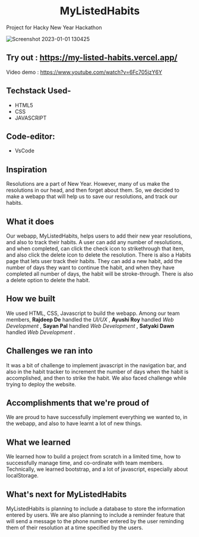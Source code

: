 
<h1 align="center">MyListedHabits</h1>
Project for Hacky New Year Hackathon

![Screenshot 2023-01-01 130425](https://user-images.githubusercontent.com/102523492/210166471-4aff9e19-57e7-4f21-9140-b3329e67d7d1.png)

## Try out : https://my-listed-habits.vercel.app/
Video demo : https://www.youtube.com/watch?v=6Fc705jzY6Y

## Techstack Used-
- HTML5
- CSS
- JAVASCRIPT

## Code-editor:
- VsCode

## Inspiration
Resolutions are a part of New Year. However, many of us make the resolutions in our head, and then forget about them. So, we decided to make a webapp that will help us to save our resolutions, and track our habits.
## What it does
Our webapp, MyListedHabits, helps users to add their new year resolutions, and also to track their habits. A user can add any number of resolutions, and when completed, can click the check icon to strikethrough that item, and also click the delete icon to delete the resolution. There is also a Habits page that lets user track their habits. They can add a new habit, add the number of days they want to continue the habit, and when they have completed all number of days, the habit will be stroke-through. There is also a delete option to delete the habit.
## How we built 
We used HTML, CSS, Javascript to build the webapp. Among our team members, **Rajdeep De** handled the _UI/UX_ , **Ayushi Roy** handled _Web Development_ , **Sayan Pal** handled _Web Development_ , **Satyaki Dawn** handled _Web Development_ .
## Challenges we ran into
It was a bit of challenge to implement javascript in the navigation bar, and also in the habit tracker to increment the number of days when the habit is accomplished, and then to strike the habit. We also faced challenge while trying to deploy the website.
## Accomplishments that we're proud of
We are proud to have successfully implement everything we wanted to, in the webapp, and also to have learnt a lot of new things.
## What we learned
We learned how to build a project from scratch in a limited time, how to successfully manage time, and co-ordinate with team members. Technically, we learned bootstrap, and a lot of javascript, especially about localStorage.

## What's next for MyListedHabits
MyListedHabits is planning to include a database to store the information entered by users. We are also planning to include a reminder feature that will send a message to the phone number entered by the user reminding them of their resolution at a time specified by the users.
